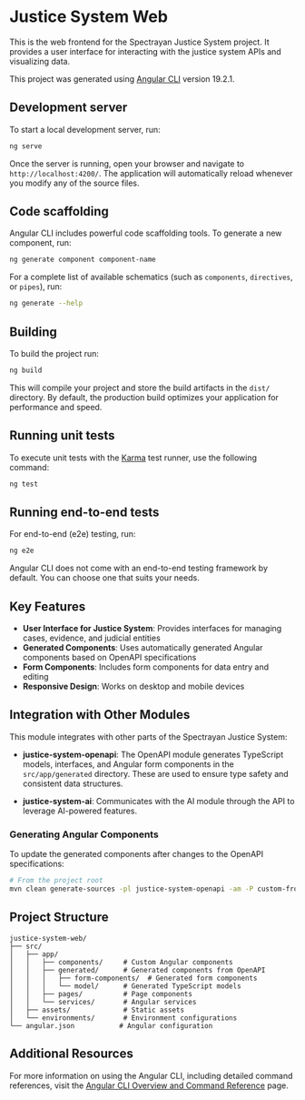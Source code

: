 # Justice System Web

This is the web frontend for the Spectrayan Justice System project. It provides a user interface for interacting with the justice system APIs and visualizing data.

This project was generated using [Angular CLI](https://github.com/angular/angular-cli) version 19.2.1.

## Development server

To start a local development server, run:

```bash
ng serve
```

Once the server is running, open your browser and navigate to `http://localhost:4200/`. The application will automatically reload whenever you modify any of the source files.

## Code scaffolding

Angular CLI includes powerful code scaffolding tools. To generate a new component, run:

```bash
ng generate component component-name
```

For a complete list of available schematics (such as `components`, `directives`, or `pipes`), run:

```bash
ng generate --help
```

## Building

To build the project run:

```bash
ng build
```

This will compile your project and store the build artifacts in the `dist/` directory. By default, the production build optimizes your application for performance and speed.

## Running unit tests

To execute unit tests with the [Karma](https://karma-runner.github.io) test runner, use the following command:

```bash
ng test
```

## Running end-to-end tests

For end-to-end (e2e) testing, run:

```bash
ng e2e
```

Angular CLI does not come with an end-to-end testing framework by default. You can choose one that suits your needs.

## Key Features

- **User Interface for Justice System**: Provides interfaces for managing cases, evidence, and judicial entities
- **Generated Components**: Uses automatically generated Angular components based on OpenAPI specifications
- **Form Components**: Includes form components for data entry and editing
- **Responsive Design**: Works on desktop and mobile devices

## Integration with Other Modules

This module integrates with other parts of the Spectrayan Justice System:

- **justice-system-openapi**: The OpenAPI module generates TypeScript models, interfaces, and Angular form components in the `src/app/generated` directory. These are used to ensure type safety and consistent data structures.

- **justice-system-ai**: Communicates with the AI module through the API to leverage AI-powered features.

### Generating Angular Components

To update the generated components after changes to the OpenAPI specifications:

```bash
# From the project root
mvn clean generate-sources -pl justice-system-openapi -am -P custom-frontend
```

## Project Structure

```
justice-system-web/
├── src/
│   ├── app/
│   │   ├── components/     # Custom Angular components
│   │   ├── generated/      # Generated components from OpenAPI
│   │   │   ├── form-components/  # Generated form components
│   │   │   └── model/      # Generated TypeScript models
│   │   ├── pages/          # Page components
│   │   └── services/       # Angular services
│   ├── assets/             # Static assets
│   └── environments/       # Environment configurations
└── angular.json           # Angular configuration
```

## Additional Resources

For more information on using the Angular CLI, including detailed command references, visit the [Angular CLI Overview and Command Reference](https://angular.dev/tools/cli) page.
